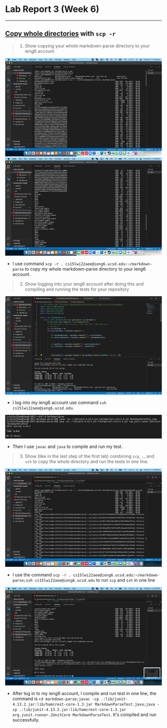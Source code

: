 # Lab Report 3 (Week 6)
---
##  [Copy whole directories](https://ucsd-cse15l-w22.github.io/week/week5/#group-choice-3-copy-whole-directories-with-scp--r) with `scp -r`
> 1. Show copying your whole markdown-parse directory to your ieng6 account

![Image](1.1.png)
![Image](1.2.png)
- I use command `scp -r . cs15lwi22aee@ieng6.ucsd.edu:~/markdown-parse` to copy my whole markdown-parse directory to your ieng6 account.


> 2. Show logging into your ieng6 account after doing this and compiling and running the tests for your repository

![Image](2.1.png)
- I log into my ieng6 account use command `ssh cs15lwi22aee@ieng6.ucsd.edu`.

![Image](2.2.png)
- Then I use `javac` and `java` to compile and run my test.

> 3. Show (like in the last step of the first lab) combining `scp`, `;`, and `ssh` to copy the whole directory and run the tests in one line.

![Image](3.1.png)
- I use the command `scp -r . cs15lwi22aee@ieng6.ucsd.edu:~/markdown-parse;ssh cs15lwi22aee@ieng6.ucsd.edu` to run `scp` and `ssh` in one line

![Image](3.2.png)
- After log in to my ieng6 account, I compile and run test in one line, the command is `cd markdown-parse;javac -cp .:lib/junit-4.13.2.jar:lib/hamcrest-core-1.3.jar MarkdownParseTest.java;java -cp .:lib/junit-4.13.2.jar:lib/hamcrest-core-1.3.jar org.junit.runner.JUnitCore MarkdownParseTest`. It's compiled and run successfully.

